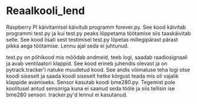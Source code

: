 # Reaalkooli_lend

Raspberry PI käivitamisel käivitub programm forever.py.
See kood käivitab programmi test.py ja kui test.py peaks lõppetama töötamise siis taaskäivitab selle.
See kood lisati sest testimisel test.py lõpetas millegipärast pärast pikka aega töötamise. Lennu ajal seda ei juhtunud.

test.py on põhikood mis mõõdab andmeid, teeb logi, saadab raadiosignaali ja avab ventilaatori klappid.
See kood erineb juhendis olevast ja on pytrack.tracker'i natuke muudetud kood.
See andis võimaluse teha logi otse koodi siseselt ja saada koodi siseselt hetke kõrgust teada mis oli vajalik klappide avamiseks.
Sensor kasutab koodi bme280.py. Tegemist pole koolitusel antud sensoriga kuna ei saanud seda tööle ja siis tellisin ise bme280 sensori.
tracker.py'd lennul ei kasutanud.
